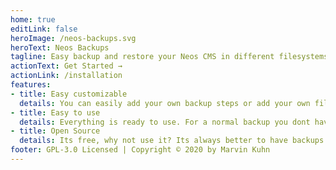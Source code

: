 ```yaml
---
home: true
editLink: false
heroImage: /neos-backups.svg
heroText: Neos Backups
tagline: Easy backup and restore your Neos CMS in different filesystems
actionText: Get Started →
actionLink: /installation
features:
- title: Easy customizable
  details: You can easily add your own backup steps or add your own filesystem adapter.
- title: Easy to use
  details: Everything is ready to use. For a normal backup you dont have to write a single line of code. 
- title: Open Source
  details: Its free, why not use it? Its always better to have backups.
footer: GPL-3.0 Licensed | Copyright © 2020 by Marvin Kuhn
---
```

